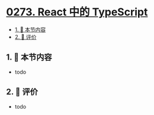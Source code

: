 # [0273. React 中的 TypeScript](https://github.com/tnotesjs/TNotes.typescript/tree/main/notes/0273.%20React%20%E4%B8%AD%E7%9A%84%20TypeScript)

<!-- region:toc -->

- [1. 🎯 本节内容](#1--本节内容)
- [2. 🫧 评价](#2--评价)

<!-- endregion:toc -->

## 1. 🎯 本节内容

- todo

## 2. 🫧 评价

- todo

